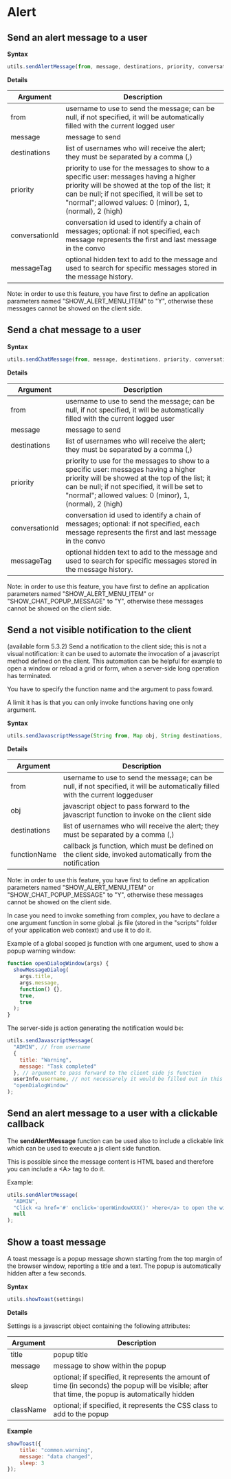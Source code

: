# Alert

## Send an alert message to a user

**Syntax**

```javascript
utils.sendAlertMessage(from, message, destinations, priority, conversationId, messageTag)
```

**Details**

| Argument       | Description                                                                                                                                                                                                                                          |
| -------------- | ---------------------------------------------------------------------------------------------------------------------------------------------------------------------------------------------------------------------------------------------------- |
| from           | username to use to send the message; can be null, if not specified, it will be automatically filled with the current logged user                                                                                                                     |
| message        | message to send                                                                                                                                                                                                                                      |
| destinations   | list of usernames who will receive the alert; they must be separated by a comma (,)                                                                                                                                                                  |
| priority       | priority to use for the messages to show to a specific user: messages having a higher priority will be showed at the top of the list; it can be null; if not specified, it will be set to "normal"; allowed values: 0 (minor), 1, (normal), 2 (high) |
| conversationId | conversation id used to identify a chain of messages; optional: if not specified, each message represents the first and last message in the convo                                                                                                    |
| messageTag     | optional hidden text to add to the message and used to search for specific messages stored in the message history.                                                                                                                                   |

Note: in order to use this feature, you have first to define an application parameters named "SHOW\_ALERT\_MENU\_ITEM" to "Y", otherwise these messages cannot be showed on the client side.

## Send a chat message to a user

**Syntax**

```javascript
utils.sendChatMessage(from, message, destinations, priority, conversationId, messageTag)
```

**Details**

| Argument       | Description                                                                                                                                                                                                                                          |
| -------------- | ---------------------------------------------------------------------------------------------------------------------------------------------------------------------------------------------------------------------------------------------------- |
| from           | username to use to send the message; can be null, if not specified, it will be automatically filled with the current logged user                                                                                                                     |
| message        | message to send                                                                                                                                                                                                                                      |
| destinations   | list of usernames who will receive the alert; they must be separated by a comma (,)                                                                                                                                                                  |
| priority       | priority to use for the messages to show to a specific user: messages having a higher priority will be showed at the top of the list; it can be null; if not specified, it will be set to "normal"; allowed values: 0 (minor), 1, (normal), 2 (high) |
| conversationId | conversation id used to identify a chain of messages; optional: if not specified, each message represents the first and last message in the convo                                                                                                    |
| messageTag     | optional hidden text to add to the message and used to search for specific messages stored in the message history.                                                                                                                                   |

Note: in order to use this feature, you have first to define an application parameters named "SHOW\_ALERT\_MENU\_ITEM" or "SHOW\_CHAT\_POPUP\_MESSAGE" to "Y", otherwise these messages cannot be showed on the client side.

## Send a not visible notification to the client

(available form 5.3.2) Send a notification to the client side; this is not a visual notification: it can be used to automate the invocation of a javascript method defined on the client. This automation can be helpful for example to open a window or reload a grid or form, when a server-side long operation has terminated.

You have to specify the function name and the argument to pass foward.

A limit it has is that you can only invoke functions having one only argument.

**Syntax**

```javascript
utils.sendJavascriptMessage(String from, Map obj, String destinations, String functionName)
```

**Details**

| Argument     | Description                                                                                                                     |
| ------------ | ------------------------------------------------------------------------------------------------------------------------------- |
| from         | username to use to send the message; can be null, if not specified, it will be automatically filled with the current loggeduser |
| obj          | javascript object to pass forward to the javascript function to invoke on the client side                                       |
| destinations | list of usernames who will receive the alert; they must be separated by a comma (,)                                             |
| functionName | callback js function, which must be defined on the client side, invoked automatically from the notification                     |

Note: in order to use this feature, you have first to define an application parameters named "SHOW\_ALERT\_MENU\_ITEM" or "SHOW\_CHAT\_POPUP\_MESSAGE" to "Y", otherwise these messages cannot be showed on the client side.

In case you need to invoke something from complex, you have to declare a one argument function in some global .js file (stored in the "scripts" folder of your application web context) and use it to do it.

Example of a global scoped js function with one argument, used to show a popup warning window:

```javascript
function openDialogWindow(args) {
  showMessageDialog(
    args.title,
    args.message,
    function() {},
    true,
    true
  );
}
```

The server-side js action generating the notification would be:

```javascript
utils.sendJavascriptMessage(
  "ADMIN", // from username
  { 
    title: "Warning",
    message: "Task completed"  
  }, // argument to pass forward to the client side js function
  userInfo.username, // not necessarely it would be filled out in this way
  "openDialogWindow"
);
```

## Send an alert message to a user with a clickable callback

The **sendAlertMessage** function can be used also to include a clickable link which can be used to execute a js client side function.

This is possible since the message content is HTML based and therefore you can include a \<A> tag to do it.

Example:

```javascript
utils.sendAlertMessage(
  "ADMIN",
  "Click <a href='#' onclick='openWindowXXX()' >here</a> to open the window","ADMIN",
  null
);
```

## Show a toast message <a href="executeshellcommand" id="executeshellcommand"></a>

A toast message is a popup message shown starting from the top margin of the browser window, reporting a title and a text. The popup is automatically hidden after a few seconds.

**Syntax**

```javascript
utils.showToast(settings)
```

**Details**

Settings is a javascript object containing the following attributes:

| Argument  | Description                                                                                                                                         |
| --------- | --------------------------------------------------------------------------------------------------------------------------------------------------- |
| title     | popup title                                                                                                                                         |
| message   | message to show within the popup                                                                                                                    |
| sleep     | optional; if specified, it represents the amount of time (in seconds) the popup will be visible; after that time, the popup is automatically hidden |
| className | optional; if specified, it represents the CSS class to add to the popup                                                                             |



**Example**

```javascript
showToast({
    title: "common.warning",
    message: "data changed",
    sleep: 3
});
```





